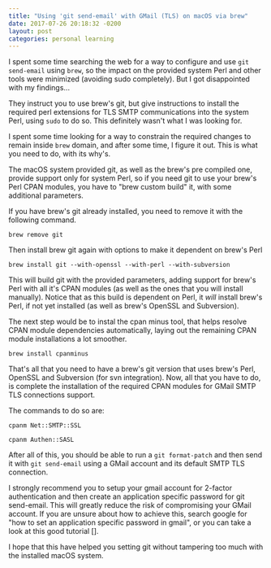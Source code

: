 ```yaml
---
title: "Using 'git send-email' with GMail (TLS) on macOS via brew"
date: 2017-07-26 20:18:32 -0200
layout: post
categories: personal learning
---
```

I spent some time searching the web for a way to configure and use `git send-email` using `brew`, so the impact on the provided system Perl and other tools were minimized (avoiding sudo completely). But I got disappointed with my findings...<!--more-->

They instruct you to use brew's git, but give instructions to install the required perl extensions for TLS SMTP communications into the system Perl, using `sudo` to do so. This definitely wasn't what I was looking for.

I spent some time looking for a way to constrain the required changes to remain inside `brew` domain, and after some time, I figure it out.
This is what you need to do, with its why's.

The macOS system provided git, as well as the brew's pre compiled one, provide support only for system Perl, so if you need git to use your brew's Perl CPAN modules, you have to "brew custom build" it, with some additional parameters.

If you have brew's git already installed, you need to remove it with the following command.

`brew remove git`

Then install brew git again with options to make it dependent on brew's Perl

`brew install git --with-openssl --with-perl --with-subversion`

This will build git with the provided parameters, adding support for brew's Perl with all it's CPAN modules (as well as the ones that you will install manually). Notice that as this build is dependent on Perl, it *will* install brew's Perl, if not yet installed (as well as brew's OpenSSL and Subversion).

The next step would be to instal the cpan minus tool, that helps resolve CPAN module dependencies automatically, laying out the remaining CPAN module installations a lot smoother.

`brew install cpanminus`

That's all that you need to have a brew's git version that uses brew's Perl, OpenSSL and Subversion (for svn integration). Now, all that you have to do, is complete the installation of the required CPAN modules for GMail SMTP TLS connections support.

The commands to do so are:

`cpanm Net::SMTP::SSL`

`cpanm Authen::SASL`

After all of this, you should be able to run a `git format-patch` and then send it with `git send-email` using a GMail account and its default SMTP TLS connection.

I strongly recommend you to setup your gmail account for 2-factor authentication and then create an application specific password for git send-email. This will greatly reduce the risk of compromising your GMail account. If you are unsure about how to achieve this, search google for "how to set an application specific password in gmail", or you can take a look at this good tutorial [].

I hope that this have helped you setting git without tampering too much with the installed macOS system.
